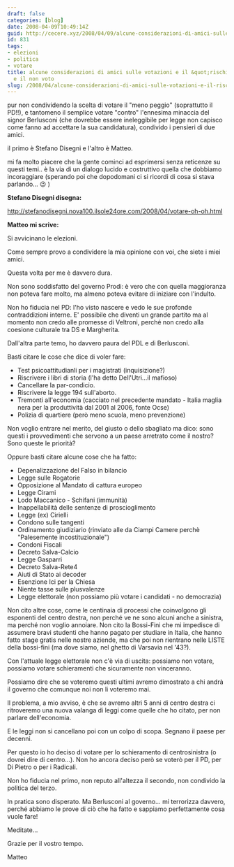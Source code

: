 ```yaml
---
draft: false
categories: [blog]
date: 2008-04-09T10:49:14Z
guid: http://cecere.xyz/2008/04/09/alcune-considerazioni-di-amici-sulle-votazioni-e-il-rischio-berlusconi-e-il-non-voto/
id: 831
tags:
- elezioni
- politica
- votare
title: alcune considerazioni di amici sulle votazioni e il &quot;rischio berlusconi&quot;
  e il non voto
slug: /2008/04/alcune-considerazioni-di-amici-sulle-votazioni-e-il-rischio-berlusconi-e-il-non-voto/
---
```


pur non condividendo la scelta di votare il "meno peggio" (soprattutto il PD!!), e tantomeno il semplice votare "contro" l'ennesima minaccia del signor Berlusconi (che dovrebbe essere ineleggibile per legge non capisco come fanno ad accettare la sua candidatura), condivido i pensieri di due amici.
  
il primo è Stefano Disegni e l'altro è Matteo.
  
mi fa molto piacere che la gente cominci ad esprimersi senza reticenze su questi temi.. è la via di un dialogo lucido e costruttivo quella che dobbiamo incoraggiare (sperando poi che dopodomani ci si ricordi di cosa si stava parlando… 😉 )

**Stefano Disegni disegna:**
  
<http://stefanodisegni.nova100.ilsole24ore.com/2008/04/votare-oh-oh.html>

**Matteo mi scrive:**
  
Si avvicinano le elezioni.
  
Come sempre provo a condividere la mia opinione con voi, che siete i miei amici.

Questa volta per me è davvero dura.

Non sono soddisfatto del governo Prodi: è vero che con quella maggioranza non poteva fare molto, ma almeno poteva evitare di iniziare con l'indulto.

Non ho fiducia nel PD: l'ho visto nascere e vedo le sue profonde contraddizioni interne. E' possibile che diventi un grande partito ma al momento non credo alle promesse di Veltroni, perché non credo alla coesione culturale tra DS e Margherita.

Dall'altra parte temo, ho davvero paura del PDL e di Berlusconi.

Basti citare le cose che dice di voler fare:

- Test psicoattitudianli per i magistrati (inquisizione?)
- Riscrivere i libri di storia (l'ha detto Dell'Utri…il mafioso)
- Cancellare la par-condicio.
- Riscrivere la legge 194 sull'aborto.
- Tremonti all'economia (cacciato nel precedente mandato - Italia maglia nera per la produttività dal 2001 al 2006, fonte Ocse)
- Polizia di quartiere (però meno scuola, meno prevenzione)

Non voglio entrare nel merito, del giusto o dello sbagliato ma dico: sono questi i provvedimenti che servono a un paese arretrato come il nostro? Sono queste le priorità?

Oppure basti citare alcune cose che ha fatto:

- Depenalizzazione del Falso in bilancio
- Legge sulle Rogatorie
- Opposizione al Mandato di cattura europeo
- Legge Cirami
- Lodo Maccanico - Schifani (immunità)
- Inappellabilità delle sentenze di proscioglimento
- Legge (ex) Cirielli
- Condono sulle tangenti
- Ordinamento giudiziario (rinviato alle da Ciampi Camere perchè "Palesemente incostituzionale")
- Condoni Fiscali
- Decreto Salva-Calcio
- Legge Gasparri
- Decreto Salva-Rete4
- Aiuti di Stato ai decoder
- Esenzione Ici per la Chiesa
- Niente tasse sulle plusvalenze
- Legge elettorale (non possiamo più votare i candidati - no democrazia)

Non cito altre cose, come le centinaia di processi che coinvolgono gli esponenti del centro destra, non perché ve ne sono alcuni anche a sinistra, ma perché non voglio annoiare. Non cito la Bossi-Fini che mi impedisce di assumere bravi studenti che hanno pagato per studiare in Italia, che hanno fatto stage gratis nelle nostre aziende, ma che poi non rientrano nelle LISTE della bossi-fini (ma dove siamo, nel ghetto di Varsavia nel '43?).

Con l'attuale legge elettorale non c'è via di uscita: possiamo non votare, possiamo votare schieramenti che sicuramente non vinceranno.
  
Possiamo dire che se voteremo questi ultimi avremo dimostrato a chi andrà il governo che comunque noi non li voteremo mai.

Il problema, a mio avviso, è che se avremo altri 5 anni di centro destra ci ritroveremo una nuova valanga di leggi come quelle che ho citato, per non parlare dell'economia.
  
E le leggi non si cancellano poi con un colpo di scopa. Segnano il paese per decenni.

Per questo io ho deciso di votare per lo schieramento di centrosinistra (o dovrei dire di centro…). Non ho ancora deciso però se voterò per il PD, per Di Pietro o per i Radicali.
  
Non ho fiducia nel primo, non reputo all'altezza il secondo, non condivido la politica del terzo.

In pratica sono disperato. Ma Berlusconi al governo… mi terrorizza davvero, perché abbiamo le prove di ciò che ha fatto e sappiamo perfettamente cosa vuole fare!

Meditate…
  
Grazie per il vostro tempo.

Matteo